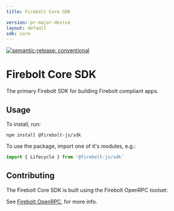 ```yaml
---
title: Firebolt Core SDK

version: pr-major-device
layout: default
sdk: core
---
```


[![semantic-release: conventional](https://img.shields.io/badge/semantic--release-conventional-e10079?logo=semantic-release)](https://github.com/semantic-release/semantic-release)

# Firebolt Core SDK
The primary Firebolt SDK for building Firebolt compliant apps.

## Usage
To install, run:

```
npm install @firebolt-js/sdk
```

To use the package, import one of it's modules, e.g.:

```js
import { Lifecycle } from '@firebolt-js/sdk'
```

## Contributing
The Firebolt Core SDK is built using the Firebolt OpenRPC toolset:

See [Firebolt OpenRPC](https://www.github.com/rdkcentral/firebolt-openrpc/), for more info. 
